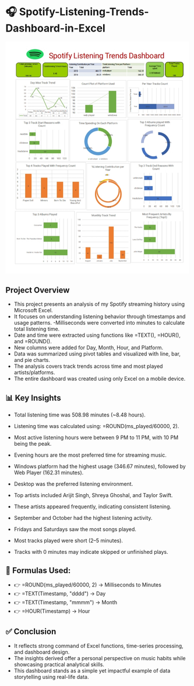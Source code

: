 # 🎧 Spotify-Listening-Trends-Dashboard-in-Excel

![spotify](Spotify.jpg)

## Project Overview 

- This project presents an analysis of my Spotify streaming history using Microsoft Excel.
- It focuses on understanding listening behavior through timestamps and usage patterns.
-Milliseconds were converted into minutes to calculate total listening time.
- Date and time were extracted using functions like =TEXT(), =HOUR(), and =ROUND().
- New columns were added for Day, Month, Hour, and Platform.
- Data was summarized using pivot tables and visualized with line, bar, and pie charts.
- The analysis covers track trends across time and most played artists/platforms.
- The entire dashboard was created using only Excel on a mobile device.

## 📊 Key Insights

- Total listening time was 508.98 minutes (~8.48 hours).

- Listening time was calculated using: =ROUND(ms_played/60000, 2).

- Most active listening hours were between 9 PM to 11 PM, with 10 PM being the peak.

- Evening hours are the most preferred time for streaming music.

- Windows platform had the highest usage (346.67 minutes), followed by Web Player (162.31 minutes).

- Desktop was the preferred listening environment.

- Top artists included Arijit Singh, Shreya Ghoshal, and Taylor Swift.

- These artists appeared frequently, indicating consistent listening.

- September and October had the highest listening activity.

- Fridays and Saturdays saw the most songs played.

- Most tracks played were short (2–5 minutes).

- Tracks with 0 minutes may indicate skipped or unfinished plays.
## 🧠 Formulas Used:
- 👉 =ROUND(ms_played/60000, 2) → Milliseconds to Minutes
- 👉 =TEXT(Timestamp, "dddd") → Day
- 👉 =TEXT(Timestamp, "mmmm") → Month
- 👉 =HOUR(Timestamp) → Hour

## ✅ Conclusion
- It reflects strong command of Excel functions, time-series processing, and dashboard design. 
- The insights derived offer a personal perspective on music habits while showcasing practical analytical skills.
-  This dashboard stands as a simple yet impactful example of data storytelling using real-life data.
